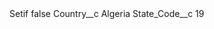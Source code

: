 <?xml version="1.0" encoding="UTF-8"?>
<CustomMetadata xmlns="http://soap.sforce.com/2006/04/metadata" xmlns:xsi="http://www.w3.org/2001/XMLSchema-instance" xmlns:xsd="http://www.w3.org/2001/XMLSchema">
    <label>Setif</label>
    <protected>false</protected>
    <values>
        <field>Country__c</field>
        <value xsi:type="xsd:string">Algeria</value>
    </values>
    <values>
        <field>State_Code__c</field>
        <value xsi:type="xsd:string">19</value>
    </values>
</CustomMetadata>
